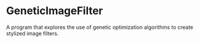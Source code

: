 GeneticImageFilter
==================

A program that explores the use of genetic optimization algorithms to create stylized image filters.
